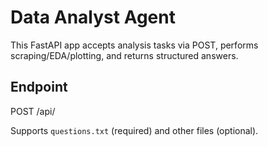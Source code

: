 # Data Analyst Agent

This FastAPI app accepts analysis tasks via POST, performs scraping/EDA/plotting, and returns structured answers.

## Endpoint

POST /api/

Supports `questions.txt` (required) and other files (optional).